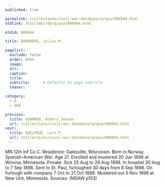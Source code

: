 ```yaml
---
published: true

permalink: /collections/civil-war-database/q/qua/008944.html
oldlink: /CivilWar/db/q/qua/008944.html

oldid: 008944

title: QUARBERG, Julius M.

pagelist:
  exclude: false
  order: 8944
  image: 
  alt:
  caption:
  title:
  subtitle:      # Defaults to page subtitle
  teaser:

category: 
  - Q 
  - QUA

previous:
  title: QUAMMEN, Anders Jensen
  url: /collections/civil-war-database/q/qua/008943.html  
next:
  title: QUELPRUD, Lars P.
  url: /collections/civil-war-database/q/que/008945.html   
---
```

MN 12th Inf Co C. Residence: Galesville, Wisconsin. Born in Norway. Spanish-American War: Age 21. Enrolled and mustered 20 Jun 1898 at Winona, Minnesota. Private. Sick 25 Aug to 29 Aug 1898. In hospital 30 Aug to 7 Sep 1898. Sent to St. Paul, furloughed 30 days from 8 Sep 1898. On furlough with company 7 Oct to 21 Oct 1898. Mustered out 5 Nov 1898 at New Ulm, Minnesota. Sources: (MSAW p153)